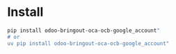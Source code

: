 # Install

```bash
pip install odoo-bringout-oca-ocb-google_account"
# or
uv pip install odoo-bringout-oca-ocb-google_account"
```
